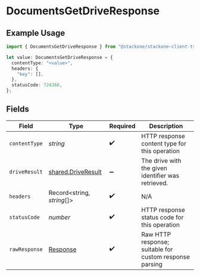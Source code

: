 # DocumentsGetDriveResponse

## Example Usage

```typescript
import { DocumentsGetDriveResponse } from "@stackone/stackone-client-ts/sdk/models/operations";

let value: DocumentsGetDriveResponse = {
  contentType: "<value>",
  headers: {
    "key": [],
  },
  statusCode: 724366,
};
```

## Fields

| Field                                                                 | Type                                                                  | Required                                                              | Description                                                           |
| --------------------------------------------------------------------- | --------------------------------------------------------------------- | --------------------------------------------------------------------- | --------------------------------------------------------------------- |
| `contentType`                                                         | *string*                                                              | :heavy_check_mark:                                                    | HTTP response content type for this operation                         |
| `driveResult`                                                         | [shared.DriveResult](../../../sdk/models/shared/driveresult.md)       | :heavy_minus_sign:                                                    | The drive with the given identifier was retrieved.                    |
| `headers`                                                             | Record<string, *string*[]>                                            | :heavy_check_mark:                                                    | N/A                                                                   |
| `statusCode`                                                          | *number*                                                              | :heavy_check_mark:                                                    | HTTP response status code for this operation                          |
| `rawResponse`                                                         | [Response](https://developer.mozilla.org/en-US/docs/Web/API/Response) | :heavy_check_mark:                                                    | Raw HTTP response; suitable for custom response parsing               |